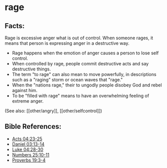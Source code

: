 # rage #

## Facts: ##

Rage is excessive anger what is out of control. When someone rages, it means that person is expressing anger in a destructive way.

* Rage happens when the emotion of anger causes a person to lose self control.
* When controlled by rage, people commit destructive acts and say destructive things.
* The term "to rage" can also mean to move powerfully, in descriptions such as a "raging" storm or ocean waves that "rage."
* When the "nations rage," their to ungodly people disobey God and rebel against him.
* To be "filled with rage" means to have an overwhelming feeling of extreme anger.

(See also: [[other/angry]], [[other/selfcontrol]]) 

## Bible References: ##

* [Acts 04:23-25](en/tn/act/help/04/23)
* [Daniel 03:13-14](en/tn/dan/help/03/13)
* [Luke 04:28-30](en/tn/luk/help/04/28)
* [Numbers 25:10-11](en/tn/num/help/25/10)
* [Proverbs 19:3-4](en/tn/pro/help/19/03)